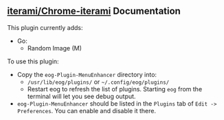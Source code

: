 [iterami/Chrome-iterami](https://github.com/iterami/Chrome-iterami) Documentation
---------------------------------------------------------------------------------

This plugin currently adds:

* Go:
  * Random Image (M)

To use this plugin:

* Copy the `eog-Plugin-MenuEnhancer` directory into:
  * `/usr/lib/eog/plugins/` or `~/.config/eog/plugins/`
  * Restart eog to refresh the list of plugins. Starting `eog` from the terminal will let you see debug output.
* `eog-Plugin-MenuEnhancer` should be listed in the `Plugins` tab of `Edit -> Preferences`. You can enable and disable it there.
